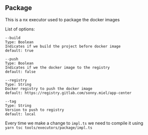 ## Package

This is a nx executor used to package the docker images

List of options:

```
--build
Type: Boolean
Indicates if we build the project before docker image
default: true

--push
Type: Boolean
Indicates if we the docker image to the registry
default: false

--registry
Type: String
Docker registry to push the docker image
default: https://registry.gitlab.com/sonny.miel/app-center

--tag
Type: String
Version to push to registry
default: local
```

Every time we make a change to `impl.ts` we need to compile it using  
`yarn tsc tools/executors/package/impl.ts`
